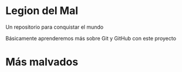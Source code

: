 # Legion del Mal
Un repositorio para conquistar el mundo

Básicamente aprenderemos más sobre Git y GitHub con este proyecto

# Más malvados